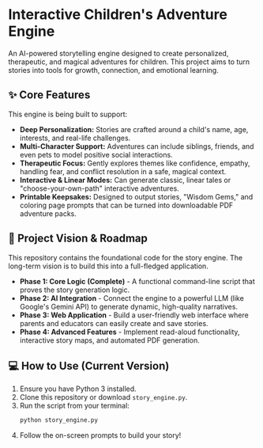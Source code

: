 # Interactive Children's Adventure Engine

An AI-powered storytelling engine designed to create personalized, therapeutic, and magical adventures for children. This project aims to turn stories into tools for growth, connection, and emotional learning.

## ✨ Core Features

This engine is being built to support:

* **Deep Personalization:** Stories are crafted around a child's name, age, interests, and real-life challenges.
* **Multi-Character Support:** Adventures can include siblings, friends, and even pets to model positive social interactions.
* **Therapeutic Focus:** Gently explores themes like confidence, empathy, handling fear, and conflict resolution in a safe, magical context.
* **Interactive & Linear Modes:** Can generate classic, linear tales or "choose-your-own-path" interactive adventures.
* **Printable Keepsakes:** Designed to output stories, "Wisdom Gems," and coloring page prompts that can be turned into downloadable PDF adventure packs.

## 🚀 Project Vision & Roadmap

This repository contains the foundational code for the story engine. The long-term vision is to build this into a full-fledged application.

* **Phase 1: Core Logic (Complete)** - A functional command-line script that proves the story generation logic.
* **Phase 2: AI Integration** - Connect the engine to a powerful LLM (like Google's Gemini API) to generate dynamic, high-quality narratives.
* **Phase 3: Web Application** - Build a user-friendly web interface where parents and educators can easily create and save stories.
* **Phase 4: Advanced Features** - Implement read-aloud functionality, interactive story maps, and automated PDF generation.

## 💻 How to Use (Current Version)

1.  Ensure you have Python 3 installed.
2.  Clone this repository or download `story_engine.py`.
3.  Run the script from your terminal:
    ```bash
    python story_engine.py
    ```
4.  Follow the on-screen prompts to build your story!
